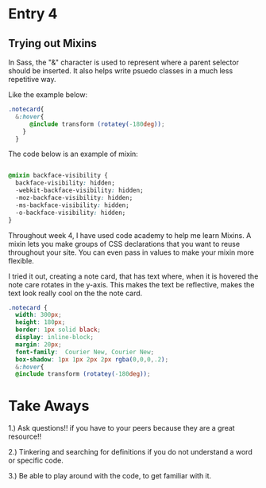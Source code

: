 # Entry 4
## Trying out Mixins


In Sass, the "&" character is used to represent where a parent selector should be inserted. It also helps write psuedo classes in a much less repetitive way.


Like the example below:

```css
.notecard{ 
  &:hover{
      @include transform (rotatey(-180deg));  
    }
  }

```


The code below is an example of mixin:


```css

@mixin backface-visibility {
  backface-visibility: hidden;
  -webkit-backface-visibility: hidden;
  -moz-backface-visibility: hidden;
  -ms-backface-visibility: hidden;
  -o-backface-visibility: hidden;
}
```
Throughout week 4, I have used code academy to help me learn Mixins. A mixin lets you make groups of CSS declarations that you want to reuse throughout your site. 
You can even pass in values to make your mixin more flexible. 



I tried it out, creating a note card, that has text where, when it is hovered the note care rotates in the y-axis. This makes the text be reflective, makes the text look really cool on the the note card.

```css
.notecard {
  width: 300px;
  height: 180px;
  border: 1px solid black;
  display: inline-block;
  margin: 20px;
  font-family: 	Courier New, Courier New;
  box-shadow: 1px 1px 2px 2px rgba(0,0,0,.2);
  &:hover{
  @include transform (rotatey(-180deg)); 
``` 



# Take Aways
1.) Ask questions!! if you have to your peers because they are a great resource!! 

2.) Tinkering and searching for definitions if you do not understand a word or specific code.

3.) Be able to play around with the code, to get familiar with it.


